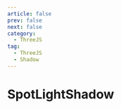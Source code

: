 ```yaml
---
article: false
prev: false
next: false
category:
  - ThreeJS
tag:
  - ThreeJS
  - Shadow
---
```


# SpotLightShadow
